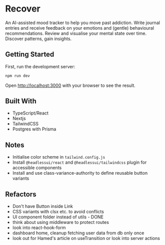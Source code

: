 # Recover

An AI-assisted mood tracker to help you move past addiction. Write journal entries and receive feedback on your emotions and (gentle) behavioural recommendations. Review and visualise your mental state over time. Discover patterns, gain insights.

## Getting Started

First, run the development server:

```bash
npm run dev
```

Open [http://localhost:3000](http://localhost:3000) with your browser to see the result.

## Built With

- TypeScript/React
- Nextjs
- TailwindCSS
- Postgres with Prisma

## Notes

- Initialise color scheme in `tailwind.config.js`
- Install `@headlessui/react` and `@headlessui/tailwindcss` plugin for accessible components
- Install and use class-variance-authority to define reusable button variants

## Refactors

- Don't have Button inside Link
- CSS variants with clsx etc. to avoid conflicts
- UI component folder instead of utils - DONE
- think about using middleware to protect routes
- look into react-hook-form
- dashboard home, cleanup fetching user data from db only once
- look out for Hamed's article on useTransition or look into server actions
